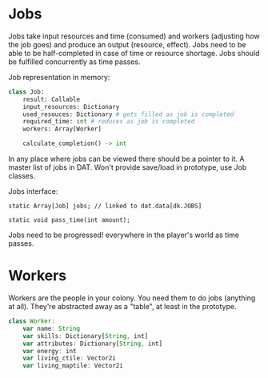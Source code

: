 # Jobs
Jobs take input resources and time (consumed) and workers (adjusting how the job goes) and produce an output (resource, effect). Jobs need to be able to be half-completed in case of time or resource shortage. Jobs should be fulfilled concurrently as time passes.

Job representation in memory:

```python
class Job:
	result: Callable
	input_resources: Dictionary
	used_resouces: Dictionary # gets filled as job is completed
	required_time: int # reduces as job is completed
	workers: Array[Worker]

	calculate_completion() -> int
```

In any place where jobs can be viewed there should be a pointer to it. A master list of jobs in DAT. Won't provide save/load in prototype, use Job classes. 

Jobs interface:
```
static Array[Job] jobs; // linked to dat.data[dk.JOBS]

static void pass_time(int amount);
```

Jobs need to be progressed! everywhere in the player's world as time passes.

# Workers
Workers are the people in your colony. You need them to do jobs (anything at all). They're abstracted away as a "table", at least in the prototype.

```js
class Worker:
	var name: String
	var skills: Dictionary[String, int]
	var attributes: Dictionary[String, int]
	var energy: int
	var living_ctile: Vector2i
	var living_maptile: Vector2i
```